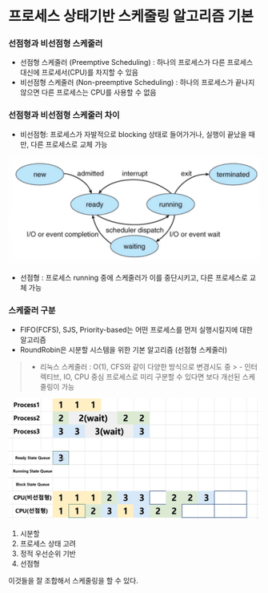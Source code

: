 # 프로세스 상태기반 스케줄링 알고리즘 기본



### 선점형과 비선점형 스케줄러

- 선점형 스케줄러 (Preemptive Scheduling)
	: 하나의 프로세스가 다른 프로세스 대신에 프로세서(CPU)를 차지할 수 있음
- 비선점형 스케줄러 (Non-preemptive Scheduling)
	: 하나의 프로세스가 끝나지 않으면 다른 프로세스는 CPU를 사용할 수 없음





### 선점형과 비선점형 스케줄러 차이

- 비선점형: 프로세스가 자발적으로 blocking 상태로 들어가거나, 실행이 끝났을 때만, 다른 프로세스로 교체 가능


![img](../image/os/os_image16.png)


- 선점형 : 프로세스 running 중에 스케줄러가 이를 중단시키고, 다른 프로세스로 교체 가능





### 스케줄러 구분

- FIFO(FCFS), SJS, Priority-based는 어떤 프로세스를 먼저 실행시킬지에 대한 알고리즘
- RoundRobin은 시분할 시스템을 위한 기본 알고리즘 (선점형 스케줄러)


> - 리눅스 스케줄러 : O(1), CFS와 같이 다양한 방식으로 변경시도 중
	>   - 인터렉티브, IO, CPU 중심 프로세스로 미리 구분할 수 있다면 보다 개선된 스케줄링이 가능



![img](../image/os/os_image17.png)




1. 시분할
2. 프로세스 상태 고려
3. 정적 우선순위 기반
4. 선점형

이것들을 잘 조합해서 스케줄링을 할 수 있다.